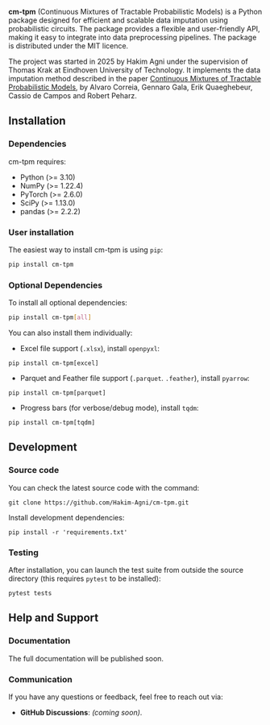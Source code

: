 **cm-tpm** (Continuous Mixtures of Tractable Probabilistic Models) is a Python package designed for efficient and scalable data imputation using probabilistic circuits. The package provides a flexible and user-friendly API, making it easy to integrate into data preprocessing pipelines. The package is distributed under the MIT licence.

The project was started in 2025 by Hakim Agni under the supervision of Thomas Krak at Eindhoven University of Technology. It implements the data imputation method described in the paper [Continuous Mixtures of Tractable Probabilistic Models](https://arxiv.org/abs/2209.10584), by Alvaro Correia, Gennaro Gala, Erik Quaeghebeur, Cassio de Campos and Robert Peharz.

Installation
------------

### Dependencies

cm-tpm requires:

- Python (>= 3.10)
- NumPy (>= 1.22.4)
- PyTorch (>= 2.6.0)
- SciPy (>= 1.13.0)
- pandas (>= 2.2.2)


### User installation

The easiest way to install cm-tpm is using ``pip``:
```bash
pip install cm-tpm
```
<!-- or using ``conda``:
```bash
conda install cm-tpm
``` -->

### Optional Dependencies
To install all optional dependencies:
```bash
pip install cm-tpm[all]
```
You can also install them individually:
- Excel file support (``.xlsx``), install
``openpyxl``:
``` 
pip install cm-tpm[excel] 
```
- Parquet and Feather file support (``.parquet``. ``.feather``), install ``pyarrow``:
```
pip install cm-tpm[parquet]
```
- Progress bars (for verbose/debug mode), install ``tqdm``:
```
pip install cm-tpm[tqdm]
```



Development
-----------
### Source code
You can check the latest source code with the command:
```
git clone https://github.com/Hakim-Agni/cm-tpm.git
```

Install development dependencies:
```
pip install -r 'requirements.txt'
```

### Testing
After installation, you can launch the test suite from outside the source directory (this requires ``pytest`` to be installed):
```
pytest tests
```


Help and Support
----------------
### Documentation
The full documentation will be published soon.

### Communication
If you have any questions or feedback, feel free to reach out via:

- **GitHub Discussions**: *(coming soon)*.

